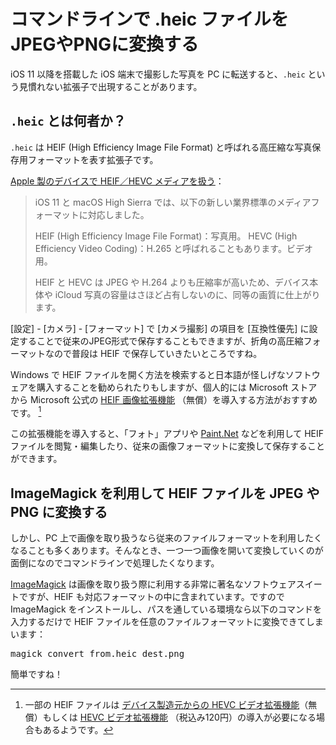 # コマンドラインで .heic ファイルをJPEGやPNGに変換する

iOS 11 以降を搭載した iOS 端末で撮影した写真を PC に転送すると、`.heic` という見慣れない拡張子で出現することがあります。

## `.heic` とは何者か？

`.heic` は HEIF (High Efficiency Image File Format) と呼ばれる高圧縮な写真保存用フォーマットを表す拡張子です。

[Apple 製のデバイスで HEIF／HEVC メディアを扱う](https://support.apple.com/ja-jp/HT207022)：

>iOS 11 と macOS High Sierra では、以下の新しい業界標準のメディアフォーマットに対応しました。
> 
>    HEIF (High Efficiency Image File Format)：写真用。
>    HEVC (High Efficiency Video Coding)：H.265 と呼ばれることもあります。ビデオ用。
>
>HEIF と HEVC は JPEG や H.264 よりも圧縮率が高いため、デバイス本体や iCloud 写真の容量はさほど占有しないのに、同等の画質に仕上がります。

[設定] - [カメラ] - [フォーマット] で [カメラ撮影] の項目を [互換性優先] に設定することで従来のJPEG形式で保存することもできますが、折角の高圧縮フォーマットなので普段は HEIF で保存していきたいところですね。

Windows で HEIF ファイルを開く方法を検索すると日本語が怪しげなソフトウェアを購入することを勧められたりもしますが、個人的には Microsoft ストア から Microsoft 公式の [HEIF 画像拡張機能](https://www.microsoft.com/ja-jp/p/heif-画像拡張機能/9pmmsr1cgpwg) （無償）を導入する方法がおすすめです。 [^1]

[^1]: 一部の HEIF ファイルは [デバイス製造元からの HEVC ビデオ拡張機能](https://www.microsoft.com/ja-jp/p/hevc-video-extensions-from-device-manufacturer/9n4wgh0z6vhq)（無償）もしくは [HEVC ビデオ拡張機能](https://www.microsoft.com/ja-jp/p/hevc-ビデオ拡張機能/9nmzlz57r3t7) （税込み120円）の導入が必要になる場合もあるようです。

この拡張機能を導入すると、「フォト」アプリや [Paint.Net](https://www.getpaint.net/) などを利用して HEIF ファイルを閲覧・編集したり、従来の画像フォーマットに変換して保存することができます。


## ImageMagick を利用して HEIF ファイルを JPEG や PNG に変換する

しかし、PC 上で画像を取り扱うなら従来のファイルフォーマットを利用したくなることも多くあります。そんなとき、一つ一つ画像を開いて変換していくのが面倒になのでコマンドラインで処理したくなります。

[ImageMagick](https://imagemagick.org/index.php) は画像を取り扱う際に利用する非常に著名なソフトウェアスイートですが、HEIF も対応フォーマットの中に含まれています。ですので ImageMagick をインストールし、パスを通している環境なら以下のコマンドを入力するだけで HEIF ファイルを任意のファイルフォーマットに変換できてしまいます：

<pre>
magick convert from.heic dest.png
</pre>

簡単ですね！

